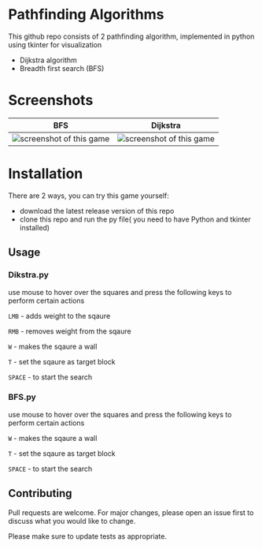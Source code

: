 # Pathfinding Algorithms

This github repo consists of 2 pathfinding algorithm, implemented in python using tkinter for visualization
- Dijkstra algorithm
- Breadth first search (BFS)

# Screenshots
| BFS | Dijkstra |
|---|---|
  |![screenshot of this game](https://i.imgur.com/R8gcuGL.png)| ![screenshot of this game](https://i.imgur.com/PpqhHTm.png)|





# Installation

 There are 2 ways, you can try this game yourself:
- download the latest release version of this repo
- clone this repo and run the py file( you need to have Python and tkinter installed)

## Usage

### Dikstra.py
use mouse to hover over the squares and press the following keys to perform certain actions

```LMB``` - adds weight to the sqaure

```RMB``` - removes weight from the sqaure

```W``` - makes the sqaure a wall

```T``` - set the sqaure as target block

```SPACE``` - to start the search

### BFS.py
use mouse to hover over the squares and press the following keys to perform certain actions

```W``` - makes the sqaure a wall

```T``` - set the sqaure as target block

```SPACE``` - to start the search

## Contributing

Pull requests are welcome. For major changes, please open an issue first
to discuss what you would like to change.

Please make sure to update tests as appropriate.

